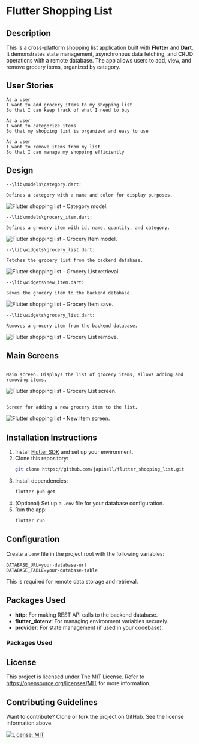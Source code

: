 # Flutter Shopping List

## Description

This is a cross-platform shopping list application built with **Flutter** and **Dart**. It demonstrates state management, asynchronous data fetching, and CRUD operations with a remote database. The app allows users to add, view, and remove grocery items, organized by category.

## User Stories

```
As a user
I want to add grocery items to my shopping list
So that I can keep track of what I need to buy
```

```
As a user
I want to categorize items
So that my shopping list is organized and easy to use
```

```
As a user
I want to remove items from my list
So that I can manage my shopping efficiently
```

## Design

```
--\lib\models\category.dart:

Defines a category with a name and color for display purposes.
```

![Flutter shopping list - Category model.](./assets/images/category-model.png)

```
--\lib\models\grocery_item.dart:

Defines a grocery item with id, name, quantity, and category.
```

![Flutter shopping list - Grocery Item model.](./assets/images/grocery-item-model.png)

```
--\lib\widgets\grocery_list.dart:

Fetches the grocery list from the backend database.
```

![Flutter shopping list - Grocery List retrieval.](./assets/images/grocery-list-retrieval.png)

```
--\lib\widgets\new_item.dart:

Saves the grocery item to the backend database.
```

![Flutter shopping list - Grocery Item save.](./assets/images/new-item-save.png)

```
--\lib\widgets\grocery_list.dart:

Removes a grocery item from the backend database.
```

![Flutter shopping list - Grocery List remove.](./assets/images/grocery-list-remove.png)

## Main Screens

```

Main screen. Displays the list of grocery items, allows adding and removing items.
```

![Flutter shopping list - Grocery List screen.](./assets/images/grocery-list-screen.png)

```

Screen for adding a new grocery item to the list.
```

![Flutter shopping list - New Item screen.](./assets/images/new-item-screen.png)

## Installation Instructions

1. Install [Flutter SDK](https://docs.flutter.dev/get-started/install) and set up your environment.
2. Clone this repository:
   ```bash
   git clone https://github.com/japinell/flutter_shopping_list.git
   ```
3. Install dependencies:
   ```bash
   flutter pub get
   ```
4. (Optional) Set up a `.env` file for your database configuration.
5. Run the app:
   ```bash
   flutter run
   ```

## Configuration

Create a `.env` file in the project root with the following variables:

```
DATABASE_URL=your-database-url
DATABASE_TABLE=your-database-table
```

This is required for remote data storage and retrieval.

## Packages Used

- **http**: For making REST API calls to the backend database.
- **flutter_dotenv**: For managing environment variables securely.
- **provider**: For state management (if used in your codebase).

### Packages Used

## License

This project is licensed under The MIT License. Refer to https://opensource.org/licenses/MIT for more information.

## Contributing Guidelines

Want to contribute? Clone or fork the project on GitHub. See the license information above.

[![License: MIT](https://img.shields.io/badge/License-MIT-yellow.svg)](https://opensource.org/licenses/MIT)
